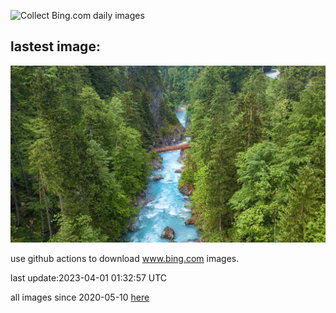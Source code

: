 ![Collect Bing.com daily images](https://github.com/counter2015/bing-daily-images/workflows/Collect%20Bing.com%20daily%20images/badge.svg)
## lastest image:
![](images/SteyrRiver.jpg)

use github actions to download www.bing.com images.

last update:2023-04-01 01:32:57 UTC

all images since 2020-05-10 [here](https://github.com/counter2015/bing-daily-images/tree/master/images) 
